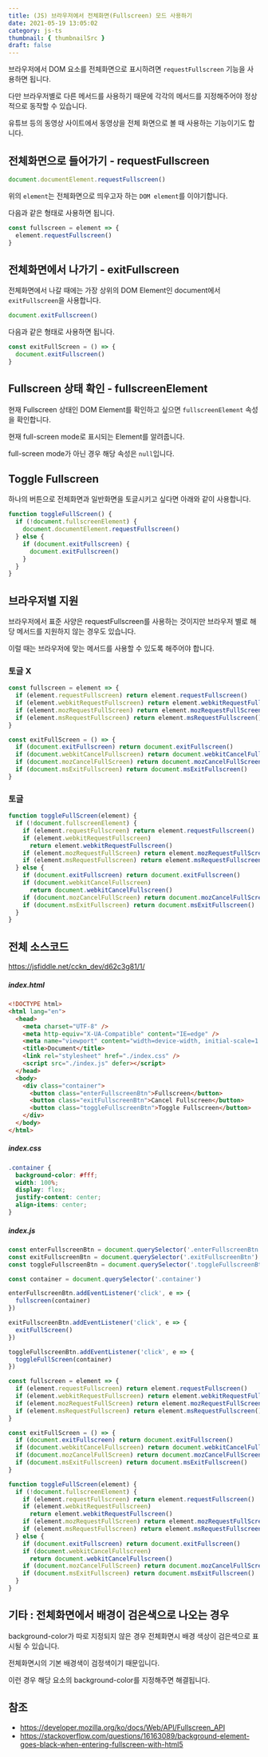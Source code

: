 ```yaml
---
title: (JS) 브라우저에서 전체화면(Fullscreen) 모드 사용하기
date: 2021-05-19 13:05:02
category: js-ts
thumbnail: { thumbnailSrc }
draft: false
---
```


브라우저에서 DOM 요소를 전체화면으로 표시하려면 `requestFullscreen` 기능을 사용하면 됩니다.

다만 브라우저별로 다른 메서드를 사용하기 때문에 각각의 메서드를 지정해주어야 정상적으로 동작할 수 있습니다.

유튜브 등의 동영상 사이트에서 동영상을 전체 화면으로 볼 때 사용하는 기능이기도 합니다.

## 전체화면으로 들어가기 - requestFullscreen

```js
document.documentElement.requestFullscreen()
```

위의 `element`는 전체화면으로 띄우고자 하는 `DOM element`를 이야기합니다.

다음과 같은 형태로 사용하면 됩니다.

```js
const fullscreen = element => {
  element.requestFullscreen()
}
```

## 전체화면에서 나가기 - exitFullscreen

전체화면에서 나갈 때에는 가장 상위의 DOM Element인 document에서 `exitFullscreen`을 사용합니다.

```js
document.exitFullscreen()
```

다음과 같은 형태로 사용하면 됩니다.

```js
const exitFullScreen = () => {
  document.exitFullscreen()
}
```

## Fullscreen 상태 확인 - fullscreenElement

현재 Fullscreen 상태인 DOM Element를 확인하고 싶으면 `fullscreenElement` 속성을 확인합니다.

현재 full-screen mode로 표시되는 Element를 알려줍니다.

full-screen mode가 아닌 경우 해당 속성은 `null`입니다.

## Toggle Fullscreen

하나의 버튼으로 전체화면과 일반화면을 토글시키고 싶다면 아래와 같이 사용합니다.

```js
function toggleFullScreen() {
  if (!document.fullscreenElement) {
    document.documentElement.requestFullscreen()
  } else {
    if (document.exitFullscreen) {
      document.exitFullscreen()
    }
  }
}
```

## 브라우저별 지원

브라우저에서 표준 사양은 requestFullscreen를 사용하는 것이지만 브라우저 별로 해당 메서드를 지원하지 않는 경우도 있습니다.

이럴 때는 브라우저에 맞는 메서드를 사용할 수 있도록 해주어야 합니다.

### 토글 X

```js
const fullscreen = element => {
  if (element.requestFullscreen) return element.requestFullscreen()
  if (element.webkitRequestFullscreen) return element.webkitRequestFullscreen()
  if (element.mozRequestFullScreen) return element.mozRequestFullScreen()
  if (element.msRequestFullscreen) return element.msRequestFullscreen()
}

const exitFullScreen = () => {
  if (document.exitFullscreen) return document.exitFullscreen()
  if (document.webkitCancelFullscreen) return document.webkitCancelFullscreen()
  if (document.mozCancelFullScreen) return document.mozCancelFullScreen()
  if (document.msExitFullscreen) return document.msExitFullscreen()
}
```

### 토글

```js
function toggleFullScreen(element) {
  if (!document.fullscreenElement) {
    if (element.requestFullscreen) return element.requestFullscreen()
    if (element.webkitRequestFullscreen)
      return element.webkitRequestFullscreen()
    if (element.mozRequestFullScreen) return element.mozRequestFullScreen()
    if (element.msRequestFullscreen) return element.msRequestFullscreen()
  } else {
    if (document.exitFullscreen) return document.exitFullscreen()
    if (document.webkitCancelFullscreen)
      return document.webkitCancelFullscreen()
    if (document.mozCancelFullScreen) return document.mozCancelFullScreen()
    if (document.msExitFullscreen) return document.msExitFullscreen()
  }
}
```

## 전체 소스코드

<https://jsfiddle.net/cckn_dev/d62c3g81/1/>

<script async src="//jsfiddle.net/cckn_dev/d62c3g81/1/embed/"></script>

##### index.html

```html
<!DOCTYPE html>
<html lang="en">
  <head>
    <meta charset="UTF-8" />
    <meta http-equiv="X-UA-Compatible" content="IE=edge" />
    <meta name="viewport" content="width=device-width, initial-scale=1.0" />
    <title>Document</title>
    <link rel="stylesheet" href="./index.css" />
    <script src="./index.js" defer></script>
  </head>
  <body>
    <div class="container">
      <button class="enterFullscreenBtn">Fullscreen</button>
      <button class="exitFullscreenBtn">Cancel Fullscreen</button>
      <button class="toggleFullscreenBtn">Toggle Fullscreen</button>
    </div>
  </body>
</html>
```

##### index.css

```css
.container {
  background-color: #fff;
  width: 100%;
  display: flex;
  justify-content: center;
  align-items: center;
}
```

##### index.js

```js
const enterFullscreenBtn = document.querySelector('.enterFullscreenBtn')
const exitFullscreenBtn = document.querySelector('.exitFullscreenBtn')
const toggleFullscreenBtn = document.querySelector('.toggleFullscreenBtn')

const container = document.querySelector('.container')

enterFullscreenBtn.addEventListener('click', e => {
  fullscreen(container)
})

exitFullscreenBtn.addEventListener('click', e => {
  exitFullScreen()
})

toggleFullscreenBtn.addEventListener('click', e => {
  toggleFullScreen(container)
})

const fullscreen = element => {
  if (element.requestFullscreen) return element.requestFullscreen()
  if (element.webkitRequestFullscreen) return element.webkitRequestFullscreen()
  if (element.mozRequestFullScreen) return element.mozRequestFullScreen()
  if (element.msRequestFullscreen) return element.msRequestFullscreen()
}

const exitFullScreen = () => {
  if (document.exitFullscreen) return document.exitFullscreen()
  if (document.webkitCancelFullscreen) return document.webkitCancelFullscreen()
  if (document.mozCancelFullScreen) return document.mozCancelFullScreen()
  if (document.msExitFullscreen) return document.msExitFullscreen()
}

function toggleFullScreen(element) {
  if (!document.fullscreenElement) {
    if (element.requestFullscreen) return element.requestFullscreen()
    if (element.webkitRequestFullscreen)
      return element.webkitRequestFullscreen()
    if (element.mozRequestFullScreen) return element.mozRequestFullScreen()
    if (element.msRequestFullscreen) return element.msRequestFullscreen()
  } else {
    if (document.exitFullscreen) return document.exitFullscreen()
    if (document.webkitCancelFullscreen)
      return document.webkitCancelFullscreen()
    if (document.mozCancelFullScreen) return document.mozCancelFullScreen()
    if (document.msExitFullscreen) return document.msExitFullscreen()
  }
}
```

## 기타 : 전체화면에서 배경이 검은색으로 나오는 경우

background-color가 따로 지정되지 않은 경우 전체화면시 배경 색상이 검은색으로 표시될 수 있습니다.

전체화면시의 기본 배경색이 검정색이기 때문입니다.

이런 경우 해당 요소의 background-color를 지정해주면 해결됩니다.

## 참조

- <https://developer.mozilla.org/ko/docs/Web/API/Fullscreen_API>
- <https://stackoverflow.com/questions/16163089/background-element-goes-black-when-entering-fullscreen-with-html5>
